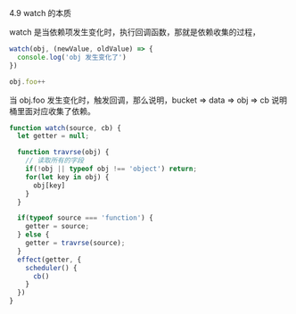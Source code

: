 4.9 watch 的本质

watch 是当依赖项发生变化时，执行回调函数，那就是依赖收集的过程，

```js
watch(obj, (newValue, oldValue) => {
  console.log('obj 发生变化了')
})

obj.foo++
```

当 obj.foo 发生变化时，触发回调，那么说明，bucket => data => obj => cb 说明桶里面对应收集了依赖。

```js
function watch(source, cb) {
  let getter = null;

  function travrse(obj) {
    // 读取所有的字段
    if(!obj || typeof obj !== 'object') return;
    for(let key in obj) {
      obj[key]
    }
  }

  if(typeof source === 'function') {
    getter = source;
  } else {
    getter = travrse(source);
  }
  effect(getter, { 
    scheduler() {
      cb()
    } 
  })
}
```